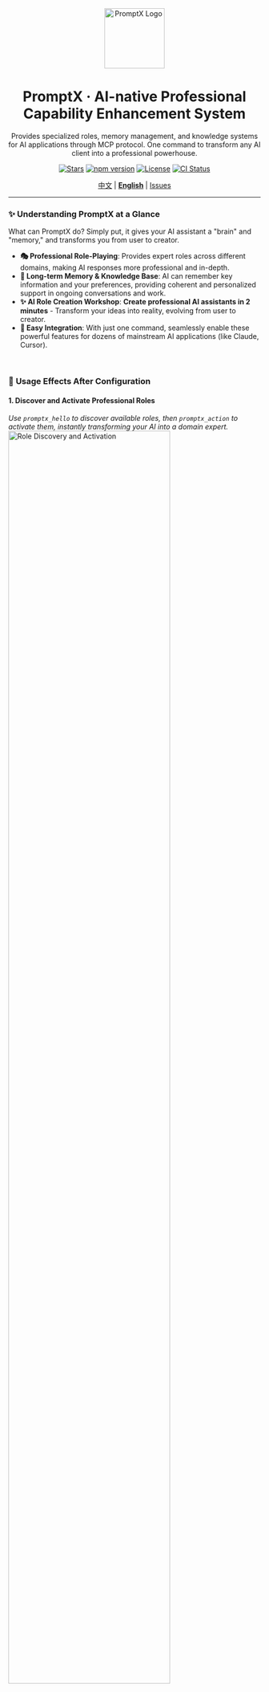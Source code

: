 <div align="center">
  <img src="assets/logo/Creative PromptX Duck Logo 4.svg" alt="PromptX Logo" width="120" height="120"/>
  <h1>PromptX · AI-native Professional Capability Enhancement System</h1>
  <p>Provides specialized roles, memory management, and knowledge systems for AI applications through MCP protocol. One command to transform any AI client into a professional powerhouse.</p>

  <!-- Badges -->
  <p>
    <a href=" "><img src="https://img.shields.io/github/stars/Deepractice/PromptX?style=social" alt="Stars"/></a>
    <a href="https://www.npmjs.com/package/dpml-prompt"><img src="https://img.shields.io/npm/v/dpml-prompt?color=orange&logo=npm" alt="npm version"/></a>
    <a href="LICENSE"><img src="https://img.shields.io/github/license/Deepractice/PromptX?color=blue" alt="License"/></a>
    <a href="https://github.com/Deepractice/PromptX/actions"><img src="https://img.shields.io/github/actions/workflow/status/Deepractice/PromptX/ci.yml?label=CI&logo=github" alt="CI Status"/></a>
  </p>
  
  <p>
    <a href="README.md">中文</a> | 
    <strong><a href="README_EN.md">English</a></strong> | 
    <a href="https://github.com/Deepractice/PromptX/issues">Issues</a>
  </p>
</div>

---

### ✨ **Understanding PromptX at a Glance**

What can PromptX do? Simply put, it gives your AI assistant a "brain" and "memory," and transforms you from user to creator.

- **🎭 Professional Role-Playing**: Provides expert roles across different domains, making AI responses more professional and in-depth.
- **🧠 Long-term Memory & Knowledge Base**: AI can remember key information and your preferences, providing coherent and personalized support in ongoing conversations and work.
- **✨ AI Role Creation Workshop**: **Create professional AI assistants in 2 minutes** - Transform your ideas into reality, evolving from user to creator.
- **🔌 Easy Integration**: With just one command, seamlessly enable these powerful features for dozens of mainstream AI applications (like Claude, Cursor).

<br/>

### 📸 **Usage Effects After Configuration**

#### **1. Discover and Activate Professional Roles**
*Use `promptx_hello` to discover available roles, then `promptx_action` to activate them, instantly transforming your AI into a domain expert.*
<img src="assets/role-discovery.png" alt="Role Discovery and Activation" width="80%">

#### **2. Intelligent Memory**
*Use `promptx_remember` to save key information, and AI will proactively apply this knowledge in subsequent interactions.*
<img src="assets/remember.png" alt="Memory Feature" width="80%">

---

## ⚠️ **Project Status Notice**

PromptX is currently in the **early development stage**, and we are actively improving features and fixing issues. Before reaching the official stable version, you may encounter some usage issues or instability.

**We sincerely ask for your understanding and support!** 🙏

### 📞 **Need Help? Get Support!**

If you encounter any issues during usage, please contact us through:

- 🐛 **Submit Issue**: [GitHub Issues](https://github.com/Deepractice/PromptX/issues) - Describe the problem in detail, we'll respond promptly
- 💬 **Direct Contact**: Add developer WeChat `deepracticex` for immediate assistance
- 📧 **Email Contact**: Send email to `sean@deepracticex.com` for technical support
- 📱 **Tech Community**: Scan the QR code below to join our technical discussion group

Your feedback is invaluable to us and helps us improve product quality rapidly! ✨

---

## 🚀 **Quick Start - 30-Second Setup**

Open your configuration file and copy the `promptx` configuration code below. This is the simplest **zero-configuration mode**, where PromptX automatically handles everything for you.

```json
{
  "mcpServers": {
    "promptx": {
      "command": "npx",
      "args": [
        "-y",
        "-f",
        "--registry",
        "https://registry.npmjs.org",
        "dpml-prompt@beta",
        "mcp-server"
      ]
    }
  }
}
```

**Configuration Parameters:**
- `command`: Specifies using npx to run promptx service
- `args`: Startup parameters configuration list
  - `-y`: Auto-confirm
  - `-f`: Force refresh cache
  - `--registry`: Specify registry source
  - `https://registry.npmjs.org`: Use official registry
  - `dpml-prompt@beta`: Use stable beta version
  - `mcp-server`: Start service

**🎯 It's that simple!** Save the file and restart your AI application, and PromptX is successfully activated.

> **💡 Tip:** The configuration specifically uses the official registry `registry.npmjs.org` to avoid installation issues caused by unofficial mirrors. If you find the installation slow, it's recommended to use a proxy tool for acceleration rather than switching to alternative mirrors.

### 🌐 **Advanced Configuration: HTTP Mode Support**

In addition to the local mode above, PromptX also supports **HTTP mode**, suitable for remote deployment or special network environments:

```bash
# Start HTTP mode server
npx -f -y dpml-prompt@beta mcp-server --transport http --port 3000
```

Then use in client configuration:
```json
{
  "mcpServers": {
    "promptx": {
      "url": "http://localhost:3000/mcp"
    }
  }
}
```

📖 **[Complete Installation & Configuration Guide](https://github.com/Deepractice/PromptX/wiki/PromptX-MCP-Install)** - Detailed configuration methods for various clients and troubleshooting


### New to MCP? [Watch MCP Tutorial on BiliBili](https://www.bilibili.com/video/BV1HFd6YhErb)

Currently, all AI clients that support the MCP protocol can use PromptX. This mainly includes: **Claude Desktop**, **Cursor**, **Windsurf**, **Cline**, **Zed**, **Continue**, and other mainstream AI programming tools, as well as more applications that are in the process of being integrated.

---

### ⚙️ **How It Works**

PromptX acts as a "professional capability middleware" between you and your AI application, communicating through the standard [MCP protocol](https://github.com/metacontroller/mcp).

```mermaid
graph TD
    subgraph "Your AI App (Claude,Cursor,etc.)"
        A[👨‍💻 User Interaction]
    end

    subgraph "PromptX MCP Server"
        C{PromptX Engine}
        D[🎭 Role Library]
        E[🧠 Memory & Knowledge]
    end

    A -- "Calls 'promptx_...' tools" --> B(MCP Protocol)
    B --> C
    C -- "Accesses" --> D
    C -- "Accesses" --> E

    subgraph "Enhanced Response"
        F[✨ Professional Output]
    end
    C --> F
```

When you call the `promptx_...` series of tools, your AI application sends the request via the MCP protocol to PromptX. The PromptX engine loads the appropriate professional roles, retrieves relevant memories, and then returns a professionally enhanced result to your AI application, which is ultimately presented to you.

---

**🎯 After configuration, your AI application will automatically gain 6 professional tools:**
- `promptx_init`: 🏗️ **System Initialization** - Automatically prepares the working environment.
- `promptx_hello`: 👋 **Role Discovery** - Browse all available expert roles.
- `promptx_action`: ⚡ **Role Activation** - Transform into an expert in a specific domain with one click. **(Includes Nuwa🎨 Role Creation Consultant)**
- `promptx_learn`: 📚 **Knowledge Learning** - Have AI learn specific knowledge or skills.
- `promptx_recall`: 🔍 **Memory Retrieval** - Look up historical information from the memory repository.
- `promptx_remember`: 💾 **Experience Saving** - Store important information in long-term memory.

📖 **[Complete MCP Integration Guide](docs/mcp-integration-guide.md)**

---

## 🎨 **Nuwa Creation Workshop - Let everyone become an AI role designer**

<div align="center">
  <img src="assets/nuwa-logo.png" alt="Nuwa Creation Workshop" width="120" style="border-radius: 50%; margin: 15px 0 25px 0;">
</div>

#### **💫 From Idea to Reality, in Just 2 Minutes**

Have you ever thought: What if I could customize a professional AI assistant for a specific work scenario? **Nuwa makes this idea a reality.**

> *"Every idea deserves its own dedicated AI assistant. Technical barriers should not limit the flight of creativity."*

#### **🎯 Core Value Transformation**

- **🚀 Zero-Barrier Creation**: No need to learn complex technologies, just describe your needs in natural language.
- **⚡ Lightning-Fast Delivery**: From idea to a usable role, the whole process takes 2 minutes.
- **🎭 Professional Quality**: Automatically generates professional AI roles that comply with DPML standards.
- **🔄 Plug-and-Play**: Can be activated and used immediately after creation.
- **💝 Sense of Control**: A magnificent turn from a user to a creator.

#### **✨ Usage Scenarios Examples**

<div align="center">

| 🎯 **User Need** | ⚡ **Nuwa Generated** | 🚀 **Ready to Use** |
|---|---|---|
| 👩‍💼 "I need an AI assistant who understands Xiaohongshu marketing" | Xiaohongshu Marketing Expert Role | `Activate Xiaohongshu Marketing Expert` |
| 👨‍💻 "I want a Python asynchronous programming expert" | Python Asynchronous Programming Tutor Role | `Activate Python Asynchronous Programming Tutor` |
| 🎨 "Give me a UI/UX design consultant" | UI/UX Design Expert Role | `Activate UI/UX Design Expert` |
| 📊 "I need a data analyst assistant" | Data Analysis Expert Role | `Activate Data Analysis Expert` |

</div>

#### **🎪 Experience Nuwa's Creativity - 4 Steps to Create a Custom AI Assistant**

<div align="center">
  <div align="center">
  <img src="assets/nuwa-demo/step1-action-nuwa.jpg" alt="Step 1: Activate the Nuwa Role Creation Consultant" width="80%" style="margin: 10px 0;">
  <img src="assets/nuwa-demo/step2-require-nuwa.jpg" alt="Step 2: Describe your needs to Nuwa" width="80%" style="margin: 10px 0;">
  <img src="assets/nuwa-demo/step3-modify-requirement.jpg" alt="Step 3: Nuwa understands and refines the requirements" width="80%" style="margin: 10px 0;">
  <img src="assets/nuwa-demo/step4-action-bew-role.jpg" alt="Step 4: Activate your newly created custom role" width="80%" style="margin: 10px 0;">
</div>
</div>

```bash
# 1️⃣ Activate the Nuwa Role Creation Consultant
"I want Nuwa to help me create a role"

# 2️⃣ Describe your needs (natural language is fine)
"I need a professional assistant in [domain], mainly for [specific scenario]"

# 3️⃣ Wait 2 minutes for Nuwa to generate a professional role for you
# Nuwa will create the role file, register it with the system, and complete quality checks

# 4️⃣ Immediately activate and use your custom AI assistant
"Activate the role just created"
```

#### **🌟 Nuwa's Design Philosophy**

- **🎯 Boundless Creation**: Allows anyone with an idea to create an AI assistant, breaking down technical barriers.
- **⚡ Instant Gratification**: Meets the demand for immediacy in the digital age.
- **🧠 Guided Growth**: It's not just about using a tool, but also guiding users to understand the boundaries of AI capabilities.
- **🌱 Ecosystem Co-creation**: The roles created by each user can become a source of inspiration for others.

---

## 📋 **Practice Cases: Legacy Lands Library**

<div align="center">
  <img src="https://raw.githubusercontent.com/LegacyLands/legacy-lands-library/main/logo.png" alt="Legacy Lands Library Logo" width="120" style="border-radius: 10px; margin: 15px 0 25px 0;">
</div>

#### 📖 Project Overview

**Project Name:** Legacy Lands Library  
**Project URL:** https://github.com/LegacyLands/legacy-lands-library  
**Project Description:** legacy-lands-library is a development toolkit library for modern Minecraft server plugin development. It aims to provide developers with a cross-platform, production-ready infrastructure.

#### 🏢 Organization Information

**Organization Name:** Legacy Lands  
**Official Website:** https://www.legacylands.cn/  
**Organization Description:** Legacy Lands is an innovative team focused on building large-scale Minecraft civilization simulation experiences. They participate in the open-source community, providing elegant, efficient, and reliable solutions for areas such as Minecraft server plugins.

> #### **💡 Core Developer's Experience**
> "The development experience with PromptX is truly different. Our team, using Claude Code combined with PromptX, had **one developer complete over 11,000 lines of high-quality Java code in just three days.**
>
> The value of this workflow is fully demonstrated in actual development. PromptX solves many pain points of using AI, ensuring consistent code style and quality standards at all times, which greatly reduces the learning curve for new members. Best practices that used to require repeated communication and reliance on documentation are now naturally integrated into every code generation."
> 
> ---
>
> "I experienced the role creation process as Nuwa, and I have a few deep impressions: Nuwa's biggest highlight is its ability to simplify complexity, standardizing the intricate process of AI role design. What was once a role definition requiring deep thought has been transformed into a concise process of 'requirement identification → pattern matching → rapid generation' through a design pattern library and templated workflow."
> 
> The true value of Nuwa is not in "creating" roles, but in "unleashing" the user's creativity—allowing anyone to quickly obtain a professional AI assistant. This ability to lower barriers and increase efficiency is exactly what is needed in the AI era. Nuwa let me experience the charm of "making professional things simple"!
>
> *-- 🎭 Nuwa Role Experience Feedback*

#### **📚 Related Resources**

- **AI Integration Standards & Practice Guide:** https://github.com/LegacyLands/legacy-lands-library/blob/main/AI_CODE_STANDARDS_ZHCN.md

---

## ⭐ **Star Growth Trend**

[![Star History Chart](https://api.star-history.com/svg?repos=Deepractice/PromptX&type=Date)](https://star-history.com/#Deepractice/PromptX&Date)

---

### **🤝 Contribution & Communication**

We welcome any form of contribution and feedback!

- 🌿 **[Branching Strategy](docs/BRANCHING.md)** - Branching and release process
- 🚀 **[Release Process](docs/RELEASE.md)** - Version management and release documentation

Scan the QR code to join our tech community group:

<img src="assets/qrcode.jpg" alt="Tech Community Group" width="200">

---

## 📄 **License**

[MIT License](LICENSE) - Making professional AI capabilities accessible.

---

**🚀 Get Started Now: Launch PromptX MCP Server and enhance your AI application with professional capabilities!**